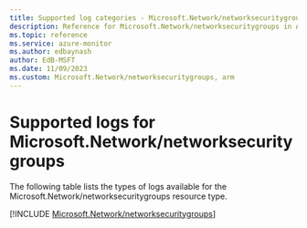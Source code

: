 ```yaml
---
title: Supported log categories - Microsoft.Network/networksecuritygroups
description: Reference for Microsoft.Network/networksecuritygroups in Azure Monitor Logs.
ms.topic: reference
ms.service: azure-monitor
ms.author: edbaynash
author: EdB-MSFT
ms.date: 11/09/2023
ms.custom: Microsoft.Network/networksecuritygroups, arm
---
```





# Supported logs for Microsoft.Network/networksecuritygroups  
The following table lists the types of logs available for the Microsoft.Network/networksecuritygroups resource type.
  
  
[!INCLUDE [Microsoft.Network/networksecuritygroups](./includes/microsoft-network-networksecuritygroups-logs-include.md)]
  
